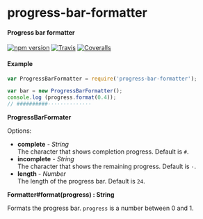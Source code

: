 progress-bar-formatter
======================

#### Progress bar formatter ####

[![npm version][npm-version-image]][npm-url]
[![Travis][travis-image]][travis-url]
[![Coveralls][coveralls-image]][coveralls-url]

#### Example ####

```javascript
var ProgressBarFormatter = require('progress-bar-formatter');

var bar = new ProgressBarFormatter();
console.log (progress.format(0.4));
// ##########··············
```

<a name="formatter"></a>
__ProgressBarFormater__

Options:

- __complete__ - _String_  
  The character that shows completion progress. Default is `#`.
- __incomplete__ - _String_  
  The character that shows the remaining progress. Default is `·`.
- __length__ - _Number_  
  The length of the progress bar. Default is `24`.

<a name="formatter_format"></a>
__Formatter#format(progress) : String__

Formats the progress bar. `progress` is a number between 0 and 1.

[npm-version-image]: https://img.shields.io/npm/v/progress-bar-formatter.svg?style=flat
[npm-url]: https://npmjs.org/package/progress-bar-formatter
[travis-image]: https://img.shields.io/travis/gagle/node-progress-bar-formatter.svg?style=flat
[travis-url]: https://travis-ci.org/gagle/node-progress-bar-formatter
[coveralls-image]: https://img.shields.io/coveralls/gagle/node-progress-bar-formatter.svg?style=flat
[coveralls-url]: https://coveralls.io/r/gagle/node-progress-bar-formatter